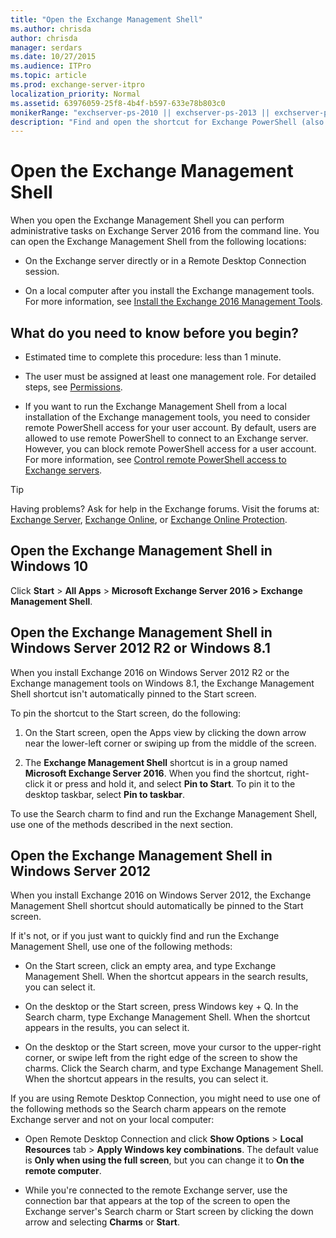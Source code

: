 ```yaml
---
title: "Open the Exchange Management Shell"
ms.author: chrisda
author: chrisda
manager: serdars
ms.date: 10/27/2015
ms.audience: ITPro
ms.topic: article
ms.prod: exchange-server-itpro
localization_priority: Normal
ms.assetid: 63976059-25f8-4b4f-b597-633e78b803c0
monikerRange: "exchserver-ps-2010 || exchserver-ps-2013 || exchserver-ps-2016"
description: "Find and open the shortcut for Exchange PowerShell (also known as the Exchange Management Shell) on Exchange 2016 servers or computers that have the Exchange management tools installed."
---
```


# Open the Exchange Management Shell
When you open the Exchange Management Shell you can perform administrative tasks on Exchange Server 2016 from the command line. You can open the Exchange Management Shell from the following locations:
  
- On the Exchange server directly or in a Remote Desktop Connection session.
    
- On a local computer after you install the Exchange management tools. For more information, see [Install the Exchange 2016 Management Tools](https://technet.microsoft.com/library/71fcbe4c-783b-4f77-aabb-a21aa7a4ef23.aspx).
    
## What do you need to know before you begin?

- Estimated time to complete this procedure: less than 1 minute.
    
- The user must be assigned at least one management role. For detailed steps, see [Permissions](https://technet.microsoft.com/library/d8dd605e-0af1-4e18-9ce6-e51d04e161ba.aspx).
    
- If you want to run the Exchange Management Shell from a local installation of the Exchange management tools, you need to consider remote PowerShell access for your user account. By default, users are allowed to use remote PowerShell to connect to an Exchange server. However, you can block remote PowerShell access for a user account. For more information, see [Control remote PowerShell access to Exchange servers](control-remote-powershell-access-to-exchange-servers.md).
    
> [!TIP]
> Having problems? Ask for help in the Exchange forums. Visit the forums at: [Exchange Server](https://go.microsoft.com/fwlink/p/?linkId=60612), [Exchange Online](https://go.microsoft.com/fwlink/p/?linkId=267542), or [Exchange Online Protection](https://go.microsoft.com/fwlink/p/?linkId=285351). 
  
## Open the Exchange Management Shell in Windows 10

Click **Start** > **All Apps** > **Microsoft Exchange Server 2016 \>** **Exchange Management Shell**.
  
## Open the Exchange Management Shell in Windows Server 2012 R2 or Windows 8.1

When you install Exchange 2016 on Windows Server 2012 R2 or the Exchange management tools on Windows 8.1, the Exchange Management Shell shortcut isn't automatically pinned to the Start screen.
  
To pin the shortcut to the Start screen, do the following:
  
1. On the Start screen, open the Apps view by clicking the down arrow near the lower-left corner or swiping up from the middle of the screen.
    
2. The **Exchange Management Shell** shortcut is in a group named **Microsoft Exchange Server 2016**. When you find the shortcut, right-click it or press and hold it, and select **Pin to Start**. To pin it to the desktop taskbar, select **Pin to taskbar**.
    
To use the Search charm to find and run the Exchange Management Shell, use one of the methods described in the next section.
  
## Open the Exchange Management Shell in Windows Server 2012

When you install Exchange 2016 on Windows Server 2012, the Exchange Management Shell shortcut should automatically be pinned to the Start screen.
  
If it's not, or if you just want to quickly find and run the Exchange Management Shell, use one of the following methods:
  
- On the Start screen, click an empty area, and type Exchange Management Shell. When the shortcut appears in the search results, you can select it.
    
- On the desktop or the Start screen, press Windows key + Q. In the Search charm, type Exchange Management Shell. When the shortcut appears in the results, you can select it.
    
- On the desktop or the Start screen, move your cursor to the upper-right corner, or swipe left from the right edge of the screen to show the charms. Click the Search charm, and type Exchange Management Shell. When the shortcut appears in the results, you can select it.
    
If you are using Remote Desktop Connection, you might need to use one of the following methods so the Search charm appears on the remote Exchange server and not on your local computer:
  
- Open Remote Desktop Connection and click **Show Options** > **Local Resources** tab > **Apply Windows key combinations**. The default value is **Only when using the full screen**, but you can change it to **On the remote computer**.
    
- While you're connected to the remote Exchange server, use the connection bar that appears at the top of the screen to open the Exchange server's Search charm or Start screen by clicking the down arrow and selecting **Charms** or **Start**.
    

